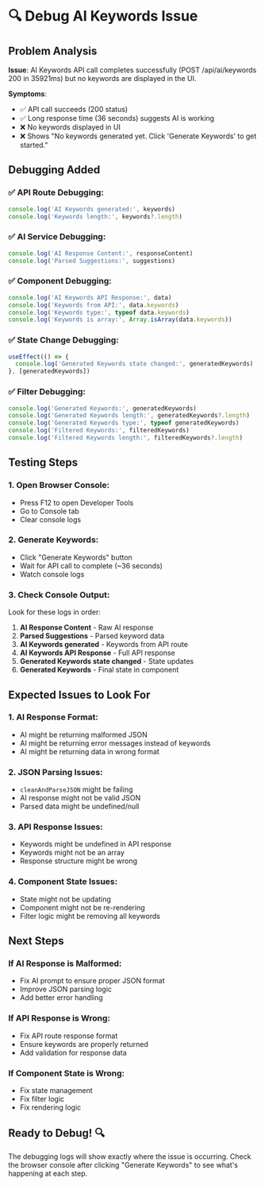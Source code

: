 # 🔍 Debug AI Keywords Issue

## Problem Analysis

**Issue**: AI Keywords API call completes successfully (POST /api/ai/keywords 200 in 35921ms) but no keywords are displayed in the UI.

**Symptoms**:
- ✅ API call succeeds (200 status)
- ✅ Long response time (36 seconds) suggests AI is working
- ❌ No keywords displayed in UI
- ❌ Shows "No keywords generated yet. Click 'Generate Keywords' to get started."

## Debugging Added

### ✅ **API Route Debugging:**
```typescript
console.log('AI Keywords generated:', keywords)
console.log('Keywords length:', keywords?.length)
```

### ✅ **AI Service Debugging:**
```typescript
console.log('AI Response Content:', responseContent)
console.log('Parsed Suggestions:', suggestions)
```

### ✅ **Component Debugging:**
```typescript
console.log('AI Keywords API Response:', data)
console.log('Keywords from API:', data.keywords)
console.log('Keywords type:', typeof data.keywords)
console.log('Keywords is array:', Array.isArray(data.keywords))
```

### ✅ **State Change Debugging:**
```typescript
useEffect(() => {
  console.log('Generated Keywords state changed:', generatedKeywords)
}, [generatedKeywords])
```

### ✅ **Filter Debugging:**
```typescript
console.log('Generated Keywords:', generatedKeywords)
console.log('Generated Keywords length:', generatedKeywords?.length)
console.log('Generated Keywords type:', typeof generatedKeywords)
console.log('Filtered Keywords:', filteredKeywords)
console.log('Filtered Keywords length:', filteredKeywords?.length)
```

## Testing Steps

### **1. Open Browser Console:**
- Press F12 to open Developer Tools
- Go to Console tab
- Clear console logs

### **2. Generate Keywords:**
- Click "Generate Keywords" button
- Wait for API call to complete (~36 seconds)
- Watch console logs

### **3. Check Console Output:**
Look for these logs in order:
1. **AI Response Content** - Raw AI response
2. **Parsed Suggestions** - Parsed keyword data
3. **AI Keywords generated** - Keywords from API route
4. **AI Keywords API Response** - Full API response
5. **Generated Keywords state changed** - State updates
6. **Generated Keywords** - Final state in component

## Expected Issues to Look For

### **1. AI Response Format:**
- AI might be returning malformed JSON
- AI might be returning error messages instead of keywords
- AI might be returning data in wrong format

### **2. JSON Parsing Issues:**
- `cleanAndParseJSON` might be failing
- AI response might not be valid JSON
- Parsed data might be undefined/null

### **3. API Response Issues:**
- Keywords might be undefined in API response
- Keywords might not be an array
- Response structure might be wrong

### **4. Component State Issues:**
- State might not be updating
- Component might not be re-rendering
- Filter logic might be removing all keywords

## Next Steps

### **If AI Response is Malformed:**
- Fix AI prompt to ensure proper JSON format
- Improve JSON parsing logic
- Add better error handling

### **If API Response is Wrong:**
- Fix API route response format
- Ensure keywords are properly returned
- Add validation for response data

### **If Component State is Wrong:**
- Fix state management
- Fix filter logic
- Fix rendering logic

## Ready to Debug! 🔍

The debugging logs will show exactly where the issue is occurring. Check the browser console after clicking "Generate Keywords" to see what's happening at each step.
